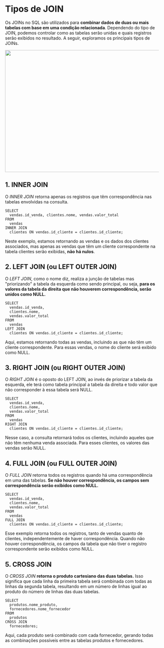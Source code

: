 # Tipos de JOIN
Os JOINs no SQL são utilizados para **combinar dados de duas ou mais tabelas com base em uma condição relacionada**. Dependendo do tipo de JOIN, podemos controlar como as tabelas serão unidas e quais registros serão exibidos no resultado. 
A seguir, exploramos os principais tipos de JOINs.

<img src="https://miro.medium.com/v2/resize:fit:1400/0*gdxxtAKE9vYAjXBk.png" width=600px height=400px>

## 1. INNER JOIN
O *INNER JOIN* retorna apenas os registros que têm correspondência nas tabelas envolvidas na consulta.

```
SELECT
  vendas.id_venda, clientes.nome, vendas.valor_total
FROM
  vendas
INNER JOIN
  clientes ON vendas.id_cliente = clientes.id_cliente;

```

Neste exemplo, estamos retornando as vendas e os dados dos clientes associados, mas apenas as vendas que têm um cliente correspondente na tabela clientes serão exibidas, **não há nulos**.


## 2. LEFT JOIN (ou LEFT OUTER JOIN)
O *LEFT JOIN*, como o nome diz, realiza a junção de tabelas mas "priorizando" a tabela da esquerda como sendo principal, ou seja, **para os valores da tabela da direita que não houverem correspondência, serão unidos como NULL.**

```
SELECT
  vendas.id_venda,
  clientes.nome,
  vendas.valor_total
FROM
  vendas
LEFT JOIN
  clientes ON vendas.id_cliente = clientes.id_cliente;

```

Aqui, estamos retornando todas as vendas, incluindo as que não têm um cliente correspondente. Para essas vendas, o nome do cliente será exibido como NULL.

## 3. RIGHT JOIN (ou RIGHT OUTER JOIN)
O *RIGHT JOIN* é o oposto do LEFT JOIN, ao invés de priorizar a tabela da esquerda, ele terá como tabela principal a tabela da direita e todo valor que não corresponder à essa tabela será NULL.

```
SELECT
  vendas.id_venda,
  clientes.nome,
  vendas.valor_total
FROM
  vendas
RIGHT JOIN
  clientes ON vendas.id_cliente = clientes.id_cliente;

```

Nesse caso, a consulta retornará todos os clientes, incluindo aqueles que não têm nenhuma venda associada. Para esses clientes, os valores das vendas serão NULL.

## 4. FULL JOIN (ou FULL OUTER JOIN)
O *FULL JOIN* retorna todos os registros quando há uma correspondência em uma das tabelas. **Se não houver correspondência, os campos sem correspondência serão exibidos como NULL.**

```
SELECT
  vendas.id_venda,
  clientes.nome,
  vendas.valor_total
FROM
  vendas
FULL JOIN
  clientes ON vendas.id_cliente = clientes.id_cliente;

```

Esse exemplo retorna todos os registros, tanto de vendas quanto de clientes, independentemente de haver correspondência. Quando não houver correspondência, os campos da tabela que não tiver o registro correspondente 
serão exibidos como NULL.

## 5. CROSS JOIN
O *CROSS JOIN* **retorna o produto cartesiano das duas tabelas.** Isso significa que cada linha da primeira tabela será combinada com todas as linhas da segunda tabela, resultando em um número de linhas 
igual ao produto do número de linhas das duas tabelas.

```
SELECT
  produtos.nome_produto,
  fornecedores.nome_fornecedor
FROM
  produtos
CROSS JOIN
  fornecedores;
```

Aqui, cada produto será combinado com cada fornecedor, gerando todas as combinações possíveis entre as tabelas produtos e fornecedores.
